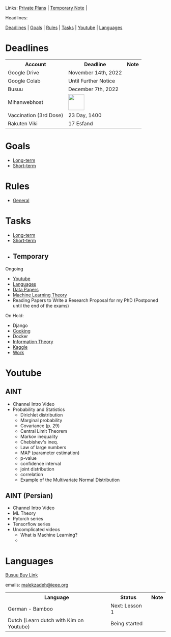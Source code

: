 Links: [Private Plans](https://github.com/arm-on/privateplans/blob/main/README.md) | [Temporary Note](https://github.com/arm-on/privateplans/blob/main/temp.md) |

Headlines:

[Deadlines](#deadlines) | [Goals](#goals) | [Rules](#rules) | [Tasks](#tasks) | [Youtube](#youtube) | [Languages](#languages)

# Deadlines

<table style="width:100%">
  <tr>
    <th>Account</th>
    <th>Deadline</th>
    <th>Note</th>
  </tr>
  <tr>
    <td>Google Drive</td>
    <td>November 14th, 2022</td>
    <td></td>
  </tr>
  <tr>
    <td>Google Colab</td>
    <td>Until Further Notice</td>
    <td></td>
  </tr>
    <tr>
    <td>Busuu</td>
    <td>December 7th, 2022</td>
    <td></td>
  </tr>
    <tr>
    <td>Mihanwebhost</td>
    <td><img src="http://gen.sendtric.com/countdown/z026br0pa4" style="display: block; height:50px" /></td>
    <td></td>
  </tr>
  <tr>
  <td>
  Vaccination (3rd Dose)
  </td>
  <td>23 Day, 1400</td>
  <td></td>
  </tr>
  <tr>
  <td>
  Rakuten Viki
  </td>
  <td>17 Esfand</td>
  <td></td>
  </tr>
</table>

# Goals
- [Long-term](long-term-goals.md)
- [Short-term](short-term-goals.md)

# Rules
- [General](rules-and-points.md)

# Tasks
- [Long-term](long-term-tasks.md)
- [Short-term](short-term-tasks.md)
- Temporary
  - 
  

Ongoing

- [Youtube](#youtube)
- [Languages](ongoing/languages.md)
- [Data Papers](ongoing/confpaper.md)
- [Machine Learning Theory](ongoing/mlt.md)
- Reading Papers to Write a Research Proposal for my PhD (Postponed until the end of the exams)

On Hold:

- Django
- [Cooking](ongoing/cooking.md)
- Docker
- [Information Theory](ongoing/inf.md)
- [Kaggle](ongoing/kaggle.md)
- [Work](ongoing/work.md)

# Youtube
## AINT
- Channel Intro Video
- Probability and Statistics
    - Dirichlet distribution
    - Marginal probability
    - Covariance (p. 29)
    - Central Limit Theorem
    - Markov inequality
    - Chebishev's ineq. 
    - Law of large numbers
    - MAP (parameter estimation)
    - p-value
    - confidence interval
    - joint distribution
    - correlation
    - Example of the Multivariate Normal Distribution
    
## AINT (Persian)
- Channel Intro Video
- ML Theory
- Pytorch series
- Tensorflow series
- Uncomplicated videos
  - What is Machine Learning?
  - 

# Languages

‌[Busuu Buy Link](https://license-market.ir/product/Busuu)

emails: malekzadeh@ieee.org

<table style="width:100%">
  <tr>
    <th>Language</th>
    <th>Status</th>
    <th>Note</th>
  </tr>
  <tr>
    <td>German - Bamboo</td>
    <td>Next: Lesson 1</td>
    <td></td>
  </tr>
  <tr>
    <td>Dutch (Learn dutch with Kim on Youtube)</td>
    <td>Being started</td>
    <td></td>
  </tr>
</table>